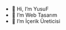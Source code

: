 - 👋 Hi, I’m YusuF
- 👀 I’m Web Tasarım
- 🌱 I’m İçerik Üreticisi

<!---
Oyusufcelik/Oyusufcelik is a ✨ special ✨ repository because its `README.md` (this file) appears on your GitHub profile.
You can click the Preview link to take a look at your changes.
--->
